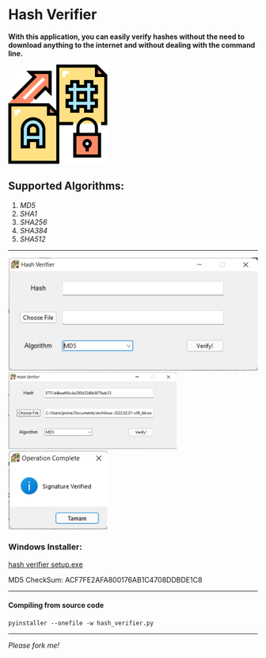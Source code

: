 
# Hash Verifier

**With this application, you can easily verify hashes without the need to download anything to the internet and without dealing with the command line.**

<img src="photo/logo.png" width="200">

## Supported Algorithms:

1. _MD5_
2. _SHA1_
3. _SHA256_
3. _SHA384_
5. _SHA512_

***
<img src="photo/app.png" width="600">
<img src="photo/app2.png" width="340">
<img src="photo/verified.png" width="200">

### Windows Installer:

<a href="https://github.com/ne0-jamm3r/Hash-Verifier/raw/main/hash\ verifier\ setup.exe">hash verifier setup.exe</a>

MD5 CheckSum: ACF7FE2AFA800176AB1C4708DDBDE1C8

---
#### Compiling from source code
```
pyinstaller --onefile -w hash_verifier.py
```
***
_Please fork me!_






